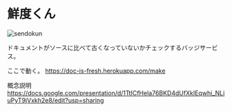# 鮮度くん
![sendokun](https://doc-is-fresh.herokuapp.com?yyyymmdd=20211024&user=kurehajime&repo=sendokun&path=test)

ドキュメントがソースに比べて古くなっていないかチェックするバッジサービス。

ここで動く。
https://doc-is-fresh.herokuapp.com/make


概念説明
https://docs.google.com/presentation/d/1TtICfHela76BKD4dUfXkIEqwhi_NLiuPyT9jVxkh2e8/edit?usp=sharing

